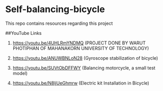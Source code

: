 # Self-balancing-bicycle
This repo contains resources regarding this project

##YouTube Links

1) https://youtu.be/4UHLRmYNDMQ (PROJECT DONE BY WARUT PHOTIPHAN OF MAHANAKORN UNIVERSITY OF TECHNOLOGY)

2) https://youtu.be/ANUWBNLoN28  (Gyroscope stabilization of bicycle)

3) https://youtu.be/SUVtObDFFWY (Balancing motorcycle, a small test model)

4) https://youtu.be/N8ljUeGhmrw (Electric kit Installation in Bicycle)
